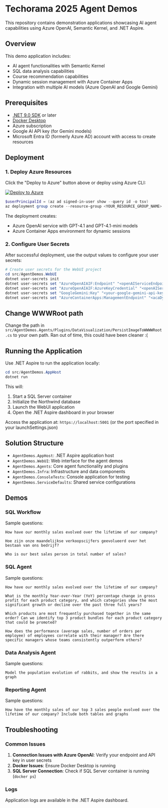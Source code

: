 # Techorama 2025 Agent Demos

This repository contains demonstration applications showcasing AI agent capabilities using Azure OpenAI, Semantic Kernel, and .NET Aspire.

## Overview

This demo application includes:

- AI agent functionalities with Semantic Kernel
- SQL data analysis capabilities
- Course recommendation capabilities
- Dynamic session management with Azure Container Apps
- Integration with multiple AI models (Azure OpenAI and Google Gemini)

## Prerequisites

- [.NET 9.0 SDK](https://dotnet.microsoft.com/download/dotnet/9.0) or later
- [Docker Desktop](https://www.docker.com/products/docker-desktop)
- Azure subscription
- Google AI API key (for Gemini models)
- Microsoft Entra ID (formerly Azure AD) account with access to create resources

## Deployment

### 1. Deploy Azure Resources

Click the "Deploy to Azure" button above or deploy using Azure CLI:

[![Deploy to Azure](https://aka.ms/deploytoazurebutton)](https://portal.azure.com/#create/Microsoft.Template/uri/https%3A%2F%2Fraw.githubusercontent.com%2Fstijn-castelyns%2Ftechorama-2025-agent-demos%2Frefs%2Fheads%2Fmain%2Finfra%2Farm-build%2Fmain.json)

```powershell
$userPrincipalId = (az ad signed-in-user show --query id -o tsv)
az deployment group create --resource-group <YOUR_RESOURCE_GROUP_NAME> --template-file ./infra/arm-build/main.json --parameters userPrincipalId=$userPrincipalId
```

The deployment creates:
- Azure OpenAI service with GPT-4.1 and GPT-4.1-mini models
- Azure Container Apps environment for dynamic sessions

### 2. Configure User Secrets

After successful deployment, use the output values to configure your user secrets:

```powershell
# Create user secrets for the WebUI project
cd src/AgentDemos.WebUI
dotnet user-secrets init
dotnet user-secrets set "AzureOpenAIAIF:Endpoint" "<openAIServiceEndpoint>"
dotnet user-secrets set "AzureOpenAIAIF:AzureKeyCredential" "<openAIServicePrimaryKey>"
dotnet user-secrets set "GoogleGemini:Key" "<your-google-gemini-api-key>"
dotnet user-secrets set "AzureContainerApps:ManagementEndpoint" "<acaDynSessionsManagementEndpoint>"
```

## Change WWWRoot path
Change the path in `src/AgentDemos.Agents/Plugins/DataVisualization/PersistImageToWWWWRoot.cs` to your own path. Ran out of time, this could have been cleaner :(

## Running the Application

Use .NET Aspire to run the application locally:

```powershell
cd src/AgentDemos.AppHost
dotnet run
```

This will:
1. Start a SQL Server container
2. Initialize the Northwind database
3. Launch the WebUI application
4. Open the .NET Aspire dashboard in your browser

Access the application at: `https://localhost:5001` (or the port specified in your launchSettings.json)

## Solution Structure

- `AgentDemos.AppHost`: .NET Aspire application host
- `AgentDemos.WebUI`: Web interface for the agent demos
- `AgentDemos.Agents`: Core agent functionality and plugins
- `AgentDemos.Infra`: Infrastructure and data components
- `AgentDemos.ConsoleTests`: Console application for testing
- `AgentDemos.ServiceDefaults`: Shared service configurations

## Demos

### SQL Workflow
Sample questions:
```text
How have our monthly sales evolved over the lifetime of our company?
```

```text
Hoe zijn onze maandelijkse verkoopscijfers geevolueerd over het bestaan van ons bedrijf?
```

```text
Who is our best sales person in total number of sales?
```

### SQL Agent
Sample questions:
```text
How have our monthly sales evolved over the lifetime of our company?
```

```text
What is the monthly Year-over-Year (YoY) percentage change in gross profit for each product category, and which categories show the most significant growth or decline over the past three full years?
```

```text
Which products are most frequently purchased together in the same order? Can we identify top 3 product bundles for each product category that could be promoted?
```

```text
How does the performance (average sales, number of orders per employee) of employees correlate with their manager? Are there specific managers whose teams consistently outperform others?
```

### Data Analysis Agent
Sample questions:
```text
Model the population evolution of rabbits, and show the results in a graph
```

### Reporting Agent
Sample questions:
```text
How have the monthly sales of our top 3 sales people evolved over the lifetime of our company? Include both tables and graphs
```

## Troubleshooting

### Common Issues

1. **Connection Issues with Azure OpenAI**: Verify your endpoint and API key in user secrets
2. **Docker Issues**: Ensure Docker Desktop is running
3. **SQL Server Connection**: Check if SQL Server container is running (`docker ps`)

### Logs

Application logs are available in the .NET Aspire dashboard.